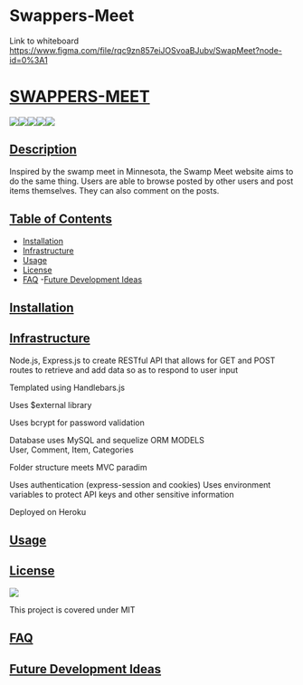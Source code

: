 # Swappers-Meet

Link to whiteboard https://www.figma.com/file/rqc9zn857eiJOSvoaBJubv/SwapMeet?node-id=0%3A1

# <ins>SWAPPERS-MEET</ins>
![](https://img.shields.io/badge/JavaScript-323330?style=for-the-badge&logo=javascript&logoColor=F7DF1E)![](https://img.shields.io/badge/Node.js-43853D?style=for-the-badge&logo=node.js&logoColor=white)![](https://img.shields.io/badge/Express.js-404D59?style=for-the-badge)![](https://img.shields.io/badge/MySQL-00000F?style=for-the-badge&logo=mysql&logoColor=white)![](https://img.shields.io/badge/-Sequelize-d3d3d3?style=for-the-badge&logo=sequelize&logoColor=52B0E7)
## <ins>Description</ins>
Inspired by the swamp meet in Minnesota, the Swamp Meet website aims to do the same thing. Users are able to browse posted by other users and post items themselves. They can also comment on the posts.  

## <ins>Table of Contents</ins>
- [Installation](#installation)
- [Infrastructure](#infrastructure)
- [Usage](#usage)
- [License](#license)
- [FAQ](#faq)
-[Future Development Ideas](#future-development-ideas)

## <ins>Installation</ins>  

## <ins>Infrastructure</ins>  
Node.js, Express.js to create RESTful API that allows for GET and POST routes to retrieve and add data so as to respond to user input

Templated using Handlebars.js  

Uses $external library

Uses bcrypt for password validation  

Database uses MySQL and sequelize ORM
MODELS  
User, Comment, Item, Categories

Folder structure meets MVC paradim

Uses authentication (express-session and cookies)
Uses environment variables to protect API keys and other sensitive information

Deployed on Heroku
## <ins>Usage</ins>
 


## <ins>License</ins>
![](https://img.shields.io/badge/License-MIT%20-blue?style=flat-square)

This project is covered under MIT


## <ins>FAQ</ins>

## <ins>Future Development Ideas</ins>

